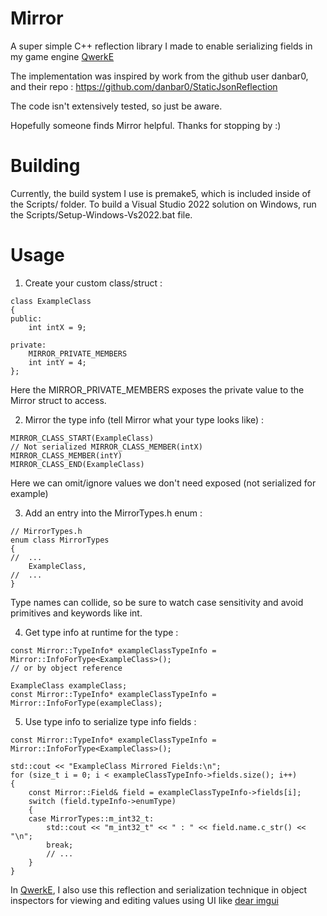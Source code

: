 # Mirror
A super simple C++ reflection library I made to enable serializing fields in my game engine [QwerkE](https://github.com/AaronAppel/QwerkE)

The implementation was inspired by work from the github user danbar0, and their repo : https://github.com/danbar0/StaticJsonReflection

The code isn't extensively tested, so just be aware.

Hopefully someone finds Mirror helpful.
Thanks for stopping by :)

# Building
Currently, the build system I use is premake5, which is included inside of the Scripts/ folder.
To build a Visual Studio 2022 solution on Windows, run the Scripts/Setup-Windows-Vs2022.bat file.

# Usage
1. Create your custom class/struct :

```
class ExampleClass
{
public:
	int intX = 9;

private:
	MIRROR_PRIVATE_MEMBERS
	int intY = 4;
};
```

Here the MIRROR_PRIVATE_MEMBERS exposes the private value to the Mirror struct to access.

2. Mirror the type info (tell Mirror what your type looks like) :

```
MIRROR_CLASS_START(ExampleClass)
// Not serialized MIRROR_CLASS_MEMBER(intX)
MIRROR_CLASS_MEMBER(intY)
MIRROR_CLASS_END(ExampleClass)
```

Here we can omit/ignore values we don't need exposed (not serialized for example)

3. Add an entry into the MirrorTypes.h enum :
```
// MirrorTypes.h
enum class MirrorTypes
{
//	...
	ExampleClass,
//	...
}
```
Type names can collide, so be sure to watch case sensitivity and avoid primitives and keywords like int.

4. Get type info at runtime for the type :
```
const Mirror::TypeInfo* exampleClassTypeInfo = Mirror::InfoForType<ExampleClass>();
// or by object reference

ExampleClass exampleClass;
const Mirror::TypeInfo* exampleClassTypeInfo = Mirror::InfoForType(exampleClass);
```

5. Use type info to serialize type info fields :
```
const Mirror::TypeInfo* exampleClassTypeInfo = Mirror::InfoForType<ExampleClass>();

std::cout << "ExampleClass Mirrored Fields:\n";
for (size_t i = 0; i < exampleClassTypeInfo->fields.size(); i++)
{
	const Mirror::Field& field = exampleClassTypeInfo->fields[i];
	switch (field.typeInfo->enumType)
	{
	case MirrorTypes::m_int32_t:
		std::cout << "m_int32_t" << " : " << field.name.c_str() << "\n";
		break;
		// ...
	}
}
```
In [QwerkE](https://github.com/AaronAppel/QwerkE), I also use this reflection and serialization technique in object inspectors for viewing and editing values using UI like [dear imgui](https://github.com/ocornut/imgui)
